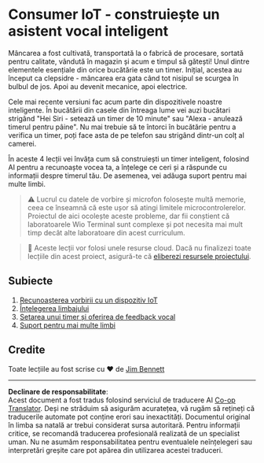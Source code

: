 <!--
CO_OP_TRANSLATOR_METADATA:
{
  "original_hash": "5de7dc1e2ddc402d415473bb795568d4",
  "translation_date": "2025-08-28T08:50:16+00:00",
  "source_file": "6-consumer/README.md",
  "language_code": "ro"
}
-->
# Consumer IoT - construiește un asistent vocal inteligent

Mâncarea a fost cultivată, transportată la o fabrică de procesare, sortată pentru calitate, vândută în magazin și acum e timpul să gătești! Unul dintre elementele esențiale din orice bucătărie este un timer. Inițial, acestea au început ca clepsidre - mâncarea era gata când tot nisipul se scurgea în bulbul de jos. Apoi au devenit mecanice, apoi electrice.

Cele mai recente versiuni fac acum parte din dispozitivele noastre inteligente. În bucătării din casele din întreaga lume vei auzi bucătari strigând "Hei Siri - setează un timer de 10 minute" sau "Alexa - anulează timerul pentru pâine". Nu mai trebuie să te întorci în bucătărie pentru a verifica un timer, poți face asta de pe telefon sau strigând dintr-un colț al camerei.

În aceste 4 lecții vei învăța cum să construiești un timer inteligent, folosind AI pentru a recunoaște vocea ta, a înțelege ce ceri și a răspunde cu informații despre timerul tău. De asemenea, vei adăuga suport pentru mai multe limbi.

> ⚠️ Lucrul cu datele de vorbire și microfon folosește multă memorie, ceea ce înseamnă că este ușor să atingi limitele microcontrolerelor. Proiectul de aici ocolește aceste probleme, dar fii conștient că laboratoarele Wio Terminal sunt complexe și pot necesita mai mult timp decât alte laboratoare din acest curriculum.

> 💁 Aceste lecții vor folosi unele resurse cloud. Dacă nu finalizezi toate lecțiile din acest proiect, asigură-te că [eliberezi resursele proiectului](../clean-up.md).

## Subiecte

1. [Recunoașterea vorbirii cu un dispozitiv IoT](./lessons/1-speech-recognition/README.md)
1. [Înțelegerea limbajului](./lessons/2-language-understanding/README.md)
1. [Setarea unui timer și oferirea de feedback vocal](./lessons/3-spoken-feedback/README.md)
1. [Suport pentru mai multe limbi](./lessons/4-multiple-language-support/README.md)

## Credite

Toate lecțiile au fost scrise cu ♥️ de [Jim Bennett](https://GitHub.com/JimBobBennett)

---

**Declinare de responsabilitate**:  
Acest document a fost tradus folosind serviciul de traducere AI [Co-op Translator](https://github.com/Azure/co-op-translator). Deși ne străduim să asigurăm acuratețea, vă rugăm să rețineți că traducerile automate pot conține erori sau inexactități. Documentul original în limba sa natală ar trebui considerat sursa autoritară. Pentru informații critice, se recomandă traducerea profesională realizată de un specialist uman. Nu ne asumăm responsabilitatea pentru eventualele neînțelegeri sau interpretări greșite care pot apărea din utilizarea acestei traduceri.